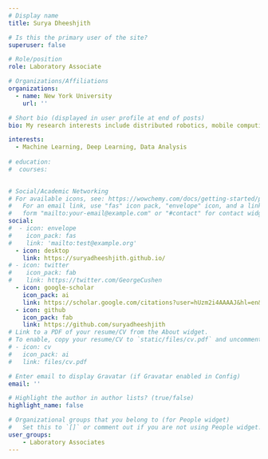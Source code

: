 ```yaml
---
# Display name
title: Surya Dheeshjith

# Is this the primary user of the site?
superuser: false

# Role/position
role: Laboratory Associate

# Organizations/Affiliations
organizations:
  - name: New York University
    url: ''

# Short bio (displayed in user profile at end of posts)
bio: My research interests include distributed robotics, mobile computing and programmable matter.

interests:
  - Machine Learning, Deep Learning, Data Analysis
  
# education:
#  courses:
    

# Social/Academic Networking
# For available icons, see: https://wowchemy.com/docs/getting-started/page-builder/#icons
#   For an email link, use "fas" icon pack, "envelope" icon, and a link in the
#   form "mailto:your-email@example.com" or "#contact" for contact widget.
social:
#  - icon: envelope
#    icon_pack: fas
#    link: 'mailto:test@example.org'
  - icon: desktop
    link: https://suryadheeshjith.github.io/
# - icon: twitter
#    icon_pack: fab
#    link: https://twitter.com/GeorgeCushen
  - icon: google-scholar
    icon_pack: ai
    link: https://scholar.google.com/citations?user=hUzm2i4AAAAJ&hl=en&oi=ao
  - icon: github
    icon_pack: fab
    link: https://github.com/suryadheeshjith
# Link to a PDF of your resume/CV from the About widget.
# To enable, copy your resume/CV to `static/files/cv.pdf` and uncomment the lines below.
# - icon: cv
#   icon_pack: ai
#   link: files/cv.pdf

# Enter email to display Gravatar (if Gravatar enabled in Config)
email: ''

# Highlight the author in author lists? (true/false)
highlight_name: false

# Organizational groups that you belong to (for People widget)
#   Set this to `[]` or comment out if you are not using People widget.
user_groups:
    - Laboratory Associates
---
```


